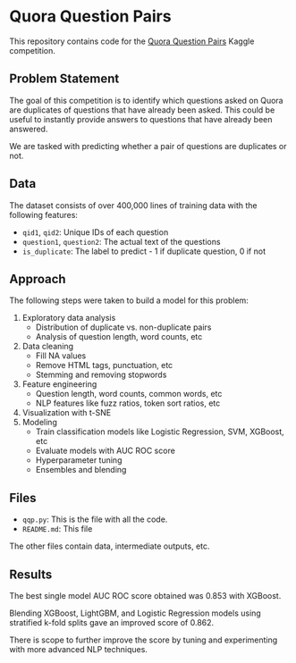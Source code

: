 # Quora Question Pairs

This repository contains code for the [Quora Question Pairs](https://www.kaggle.com/c/quora-question-pairs) Kaggle competition. 

## Problem Statement

The goal of this competition is to identify which questions asked on Quora are duplicates of questions that have already been asked. This could be useful to instantly provide answers to questions that have already been answered.

We are tasked with predicting whether a pair of questions are duplicates or not.

## Data

The dataset consists of over 400,000 lines of training data with the following features:

- `qid1`, `qid2`: Unique IDs of each question
- `question1`, `question2`: The actual text of the questions 
- `is_duplicate`: The label to predict - 1 if duplicate question, 0 if not

## Approach

The following steps were taken to build a model for this problem:

1. Exploratory data analysis
   - Distribution of duplicate vs. non-duplicate pairs
   - Analysis of question length, word counts, etc
2. Data cleaning
   - Fill NA values
   - Remove HTML tags, punctuation, etc
   - Stemming and removing stopwords 
3. Feature engineering
   - Question length, word counts, common words, etc
   - NLP features like fuzz ratios, token sort ratios, etc
4. Visualization with t-SNE
5. Modeling
   - Train classification models like Logistic Regression, SVM, XGBoost, etc
   - Evaluate models with AUC ROC score
   - Hyperparameter tuning
   - Ensembles and blending

## Files

- `qqp.py`: This is the file with all the code.
- `README.md`: This file

The other files contain data, intermediate outputs, etc.

## Results

The best single model AUC ROC score obtained was 0.853 with XGBoost. 

Blending XGBoost, LightGBM, and Logistic Regression models using stratified k-fold splits gave an improved score of 0.862.

There is scope to further improve the score by tuning and experimenting with more advanced NLP techniques.
